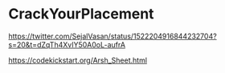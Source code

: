 # CrackYourPlacement

https://twitter.com/SejalVasan/status/1522204916844232704?s=20&t=dZqTh4XvIY50A0oL-aufrA

https://codekickstart.org/Arsh_Sheet.html
